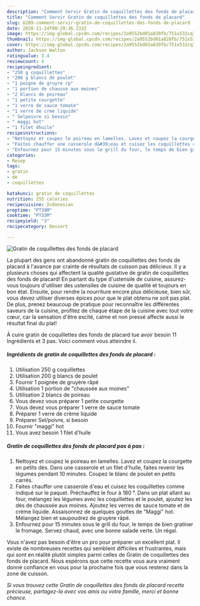 ```yaml
---
description: "Comment Servir Gratin de coquillettes des fonds de placard"
title: "Comment Servir Gratin de coquillettes des fonds de placard"
slug: 6289-comment-servir-gratin-de-coquillettes-des-fonds-de-placard
date: 2020-11-24T00:29:36.233Z
image: https://img-global.cpcdn.com/recipes/2a9552bd01a820fb/751x532cq70/gratin-de-coquillettes-des-fonds-de-placard-photo-principale-de-la-recette.jpg
thumbnail: https://img-global.cpcdn.com/recipes/2a9552bd01a820fb/751x532cq70/gratin-de-coquillettes-des-fonds-de-placard-photo-principale-de-la-recette.jpg
cover: https://img-global.cpcdn.com/recipes/2a9552bd01a820fb/751x532cq70/gratin-de-coquillettes-des-fonds-de-placard-photo-principale-de-la-recette.jpg
author: Jackson Walton
ratingvalue: 3.4
reviewcount: 4
recipeingredient:
- "250 g coquillettes"
- "200 g blancs de poulet"
- "1 poigne de gruyre rp"
- "1 portion de chausse aux moines"
- "2 blancs de poireau"
- "1 petite courgette"
- "1 verre de sauce tomate"
- "1 verre de crme liquide"
- " Selpoivre si besoin"
- " maggi hot"
- "1 filet dhuile"
recipeinstructions:
- "Nettoyez et coupez le poireau en lamelles. Lavez et coupez la courgette en petits dés. Dans une casserole et un filet d&#39;huile, faites revenir les légumes pendant 10 minutes. Coupez le blanc de poulet en petits carrés."
- "Faites chauffer une casserole d&#39;eau et cuisez les coquillettes comme indiqué sur le paquet. Préchauffez le four à 180 °. Dans un plat allant au four, mélangez les légumes avec les coquillettes et le poulet, ajoutez les dés de chaussée aux moines. Ajoutez les verres de sauce tomate et de crème liquide. Assaisonnez de quelques gouttes de &#34;Maggi&#34; hot. Mélangez bien et saupoudrez de gruyère râpé."
- "Enfournez pour 15 minutes sous le grill du four, le temps de bien gratiner le fromage. Servez chaud, avec une bonne salade verte. Un régal."
categories:
- Resep
tags:
- gratin
- de
- coquillettes

katakunci: gratin de coquillettes 
nutrition: 255 calories
recipecuisine: Indonesian
preptime: "PT39M"
cooktime: "PT33M"
recipeyield: "3"
recipecategory: Dessert

---
```



![Gratin de coquillettes des fonds de placard](https://img-global.cpcdn.com/recipes/2a9552bd01a820fb/751x532cq70/gratin-de-coquillettes-des-fonds-de-placard-photo-principale-de-la-recette.jpg)

La plupart des gens ont abandonné gratin de coquillettes des fonds de placard à l'avance par crainte de résultats de cuisson pas délicieux. Il y a plusieurs choses qui affectent la qualité gustative de gratin de coquillettes des fonds de placard! En partant du type d'ustensile de cuisine, assurez-vous toujours d'utiliser des ustensiles de cuisine de qualité et toujours en bon état. Ensuite, pour rendre la nourriture encore plus délicieuse, bien sûr, vous devez utiliser diverses épices pour que le plat obtenu ne soit pas plat. De plus, prenez beaucoup de pratique pour reconnaître les différentes saveurs de la cuisine, profitez de chaque étape de la cuisine avec tout votre cœur, car la sensation d'être excité, calme et non pressé affecte aussi le résultat final du plat!

<!--inarticleads1-->

À cuire gratin de coquillettes des fonds de placard tue avoir besoin 11 Ingrédients et 3 pas. Voici comment vous atteindre il.

##### Ingrédients de gratin de coquillettes des fonds de placard :

1. Utilisation 250 g coquillettes
1. Utilisation 200 g blancs de poulet
1. Fournir 1 poignée de gruyère râpé
1. Utilisation 1 portion de &#34;chaussée aux moines&#34;
1. Utilisation 2 blancs de poireau
1. Vous devez vous préparer 1 petite courgette
1. Vous devez vous préparer 1 verre de sauce tomate
1. Préparer 1 verre de crème liquide
1. Préparer  Sel/poivre, si besoin
1. Fournir  &#34;maggi&#34; hot
1. Vous avez besoin 1 filet d&#39;huile




<!--inarticleads2-->

##### Gratin de coquillettes des fonds de placard pas à pas :

1. Nettoyez et coupez le poireau en lamelles. Lavez et coupez la courgette en petits dés. Dans une casserole et un filet d&#39;huile, faites revenir les légumes pendant 10 minutes. Coupez le blanc de poulet en petits carrés.
1. Faites chauffer une casserole d&#39;eau et cuisez les coquillettes comme indiqué sur le paquet. Préchauffez le four à 180 °. Dans un plat allant au four, mélangez les légumes avec les coquillettes et le poulet, ajoutez les dés de chaussée aux moines. Ajoutez les verres de sauce tomate et de crème liquide. Assaisonnez de quelques gouttes de &#34;Maggi&#34; hot. Mélangez bien et saupoudrez de gruyère râpé.
1. Enfournez pour 15 minutes sous le grill du four, le temps de bien gratiner le fromage. Servez chaud, avec une bonne salade verte. Un régal.




<!--inarticleads1-->

<p>
Vous n'avez pas besoin d'être un pro pour préparer un excellent plat. Il existe de nombreuses recettes qui semblent difficiles et frustrantes, mais qui sont en réalité plutôt simples parmi celles de Gratin de coquillettes des fonds de placard. Nous espérons que cette recette vous aura vraiment donné confiance en vous pour la prochaine fois que vous resterez dans la zone de cuisson.
</p>

<p>
<i>Si vous trouvez cette Gratin de coquillettes des fonds de placard recette précieuse, partagez-la avec vos amis ou votre famille, merci et bonne chance.</i>
</p>
